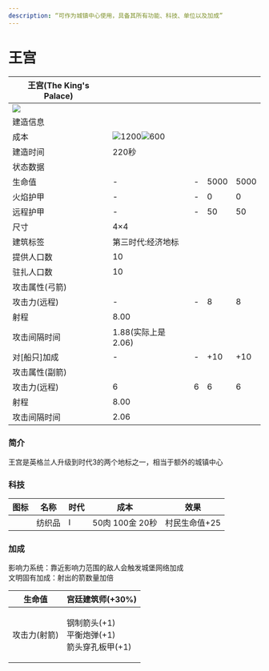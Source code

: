 ```yaml
---
description: “可作为城镇中心使用，具备其所有功能、科技、单位以及加成”
---
```


# 王宫

| 王宫(The King's Palace)                                                                                    |                                                                                                                                                                                                       |   |      |      |
| -------------------------------------------------------------------------------------------------------- | ----------------------------------------------------------------------------------------------------------------------------------------------------------------------------------------------------- | - | ---- | ---- |
| ![](https://seicing-1257171891.cos.ap-nanjing.myqcloud.com/3fatcatpool/aoe4/tech/%E7%8E%8B%E5%AE%AB.png) |                                                                                                                                                                                                       |   |      |      |
| 建造信息                                                                                                     |                                                                                                                                                                                                       |   |      |      |
| 成本                                                                                                       | ![](https://seicing-1257171891.cos.ap-nanjing.myqcloud.com/3fatcatpool/aoe4/tech/%E8%82%89.png)1200![](https://seicing-1257171891.cos.ap-nanjing.myqcloud.com/3fatcatpool/aoe4/tech/%E9%87%91.png)600 |   |      |      |
| 建造时间                                                                                                     | 220秒                                                                                                                                                                                                  |   |      |      |
| 状态数据                                                                                                     |                                                                                                                                                                                                       |   |      |      |
| 生命值                                                                                                      | -                                                                                                                                                                                                     | - | 5000 | 5000 |
| 火焰护甲                                                                                                     | -                                                                                                                                                                                                     | - | 0    | 0    |
| 远程护甲                                                                                                     | -                                                                                                                                                                                                     | - | 50   | 50   |
| 尺寸                                                                                                       | 4×4                                                                                                                                                                                                   |   |      |      |
| 建筑标签                                                                                                     | 第三时代:经济地标                                                                                                                                                                                             |   |      |      |
| 提供人口数                                                                                                    | 10                                                                                                                                                                                                    |   |      |      |
| 驻扎人口数                                                                                                    | 10                                                                                                                                                                                                    |   |      |      |
| 攻击属性(弓箭)                                                                                                 |                                                                                                                                                                                                       |   |      |      |
| 攻击力(远程)                                                                                                  | -                                                                                                                                                                                                     | - | 8    | 8    |
| 射程                                                                                                       | 8.00                                                                                                                                                                                                  |   |      |      |
| 攻击间隔时间                                                                                                   | 1.88(实际上是2.06)                                                                                                                                                                                        |   |      |      |
| 对\[船只]加成                                                                                                 | -                                                                                                                                                                                                     | - | +10  | +10  |
| 攻击属性(副箭)                                                                                                 |                                                                                                                                                                                                       |   |      |      |
| 攻击力(远程)                                                                                                  | 6                                                                                                                                                                                                     | 6 | 6    | 6    |
| 射程                                                                                                       | 8.00                                                                                                                                                                                                  |   |      |      |
| 攻击间隔时间                                                                                                   | 2.06                                                                                                                                                                                                  |   |      |      |

### 简介 <a href="#jia" id="jia"></a>

王宫是英格兰人升级到时代3的两个地标之一，相当于额外的城镇中心

### 科技 <a href="#sp1" id="sp1"></a>

| 图标                                                                                                                                               | 名称  | 时代 | 成本           | 效果       |
| ------------------------------------------------------------------------------------------------------------------------------------------------ | --- | -- | ------------ | -------- |
| <img src="https://seicing-1257171891.cos.ap-nanjing.myqcloud.com/3fatcatpool/aoe4/tech/%E7%BA%BA%E7%BB%87%E5%93%81.png" alt="" data-size="line"> | 纺织品 | Ⅰ  | 50肉 100金 20秒 | 村民生命值+25 |

### 加成 <a href="#sp" id="sp"></a>

影响力系统：靠近影响力范围的敌人会触发城堡网络加成\
文明固有加成：射出的箭数量加倍

| 生命值     | <img src="https://seicing-1257171891.cos.ap-nanjing.myqcloud.com/3fatcatpool/aoe4/tech/%E5%AE%AB%E5%BB%B7%E5%BB%BA%E7%AD%91%E5%B8%88.png" alt="" data-size="line">宫廷建筑师(+30%)                                                                                                                                                                                                                                                                                                                                                          |
| ------- | -------------------------------------------------------------------------------------------------------------------------------------------------------------------------------------------------------------------------------------------------------------------------------------------------------------------------------------------------------------------------------------------------------------------------------------------------------------------------------------------------------------------------------------- |
| 攻击力(射箭) | <p><img src="https://seicing-1257171891.cos.ap-nanjing.myqcloud.com/3fatcatpool/aoe4/tech/%E9%92%A2%E5%88%B6%E7%AE%AD%E5%A4%B4.png" alt="" data-size="line">钢制箭头(+1)<br><img src="https://seicing-1257171891.cos.ap-nanjing.myqcloud.com/3fatcatpool/aoe4/tech/%E5%B9%B3%E8%A1%A1%E7%82%AE%E5%BC%B9.png" alt="" data-size="line">平衡炮弹(+1)<br><img src="https://seicing-1257171891.cos.ap-nanjing.myqcloud.com/3fatcatpool/aoe4/tech/%E7%AE%AD%E5%A4%B4%E7%A9%BF%E5%AD%94%E6%9D%BF%E7%94%B2.png" alt="" data-size="line">箭头穿孔板甲(+1)</p> |
